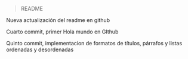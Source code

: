>README

Nueva actualización del readme en github

Cuarto commit, primer Hola mundo en GIthub

Quinto commit, implementacion de formatos de títulos, párrafos y listas ordenadas y desordenadas
